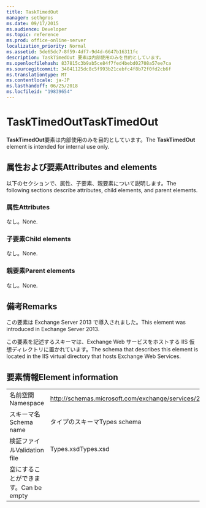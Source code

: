 ```yaml
---
title: TaskTimedOut
manager: sethgros
ms.date: 09/17/2015
ms.audience: Developer
ms.topic: reference
ms.prod: office-online-server
localization_priority: Normal
ms.assetid: 5de65dc7-8f59-4df7-9d4d-6647b16311fc
description: TaskTimedOut 要素は内部使用のみを目的としています。
ms.openlocfilehash: 837815c3b9ab5ce84f7fed4bebd02708a57ee7ca
ms.sourcegitcommit: 34041125dc8c5f993b21cebfc4f8b72f0fd2cb6f
ms.translationtype: MT
ms.contentlocale: ja-JP
ms.lasthandoff: 06/25/2018
ms.locfileid: "19839654"
---
```

# <a name="tasktimedout"></a><span data-ttu-id="0f624-103">TaskTimedOut</span><span class="sxs-lookup"><span data-stu-id="0f624-103">TaskTimedOut</span></span>

<span data-ttu-id="0f624-104">**TaskTimedOut**要素は内部使用のみを目的としています。</span><span class="sxs-lookup"><span data-stu-id="0f624-104">The **TaskTimedOut** element is intended for internal use only.</span></span> 

## <a name="attributes-and-elements"></a><span data-ttu-id="0f624-105">属性および要素</span><span class="sxs-lookup"><span data-stu-id="0f624-105">Attributes and elements</span></span>

<span data-ttu-id="0f624-106">以下のセクションで、属性、子要素、親要素について説明します。</span><span class="sxs-lookup"><span data-stu-id="0f624-106">The following sections describe attributes, child elements, and parent elements.</span></span>
  
### <a name="attributes"></a><span data-ttu-id="0f624-107">属性</span><span class="sxs-lookup"><span data-stu-id="0f624-107">Attributes</span></span>

<span data-ttu-id="0f624-108">なし。</span><span class="sxs-lookup"><span data-stu-id="0f624-108">None.</span></span>
  
### <a name="child-elements"></a><span data-ttu-id="0f624-109">子要素</span><span class="sxs-lookup"><span data-stu-id="0f624-109">Child elements</span></span>

<span data-ttu-id="0f624-110">なし。</span><span class="sxs-lookup"><span data-stu-id="0f624-110">None.</span></span>
  
### <a name="parent-elements"></a><span data-ttu-id="0f624-111">親要素</span><span class="sxs-lookup"><span data-stu-id="0f624-111">Parent elements</span></span>

<span data-ttu-id="0f624-112">なし。</span><span class="sxs-lookup"><span data-stu-id="0f624-112">None.</span></span>
  
## <a name="remarks"></a><span data-ttu-id="0f624-113">備考</span><span class="sxs-lookup"><span data-stu-id="0f624-113">Remarks</span></span>

<span data-ttu-id="0f624-114">この要素は Exchange Server 2013 で導入されました。</span><span class="sxs-lookup"><span data-stu-id="0f624-114">This element was introduced in Exchange Server 2013.</span></span>
  
<span data-ttu-id="0f624-115">この要素を記述するスキーマは、Exchange Web サービスをホストする IIS 仮想ディレクトリに置かれています。</span><span class="sxs-lookup"><span data-stu-id="0f624-115">The schema that describes this element is located in the IIS virtual directory that hosts Exchange Web Services.</span></span>
  
## <a name="element-information"></a><span data-ttu-id="0f624-116">要素情報</span><span class="sxs-lookup"><span data-stu-id="0f624-116">Element information</span></span>

|||
|:-----|:-----|
|<span data-ttu-id="0f624-117">名前空間</span><span class="sxs-lookup"><span data-stu-id="0f624-117">Namespace</span></span>  <br/> |http://schemas.microsoft.com/exchange/services/2006/types  <br/> |
|<span data-ttu-id="0f624-118">スキーマ名</span><span class="sxs-lookup"><span data-stu-id="0f624-118">Schema name</span></span>  <br/> |<span data-ttu-id="0f624-119">タイプのスキーマ</span><span class="sxs-lookup"><span data-stu-id="0f624-119">Types schema</span></span>  <br/> |
|<span data-ttu-id="0f624-120">検証ファイル</span><span class="sxs-lookup"><span data-stu-id="0f624-120">Validation file</span></span>  <br/> |<span data-ttu-id="0f624-121">Types.xsd</span><span class="sxs-lookup"><span data-stu-id="0f624-121">Types.xsd</span></span>  <br/> |
|<span data-ttu-id="0f624-122">空にすることができます。</span><span class="sxs-lookup"><span data-stu-id="0f624-122">Can be empty</span></span>  <br/> ||
   

